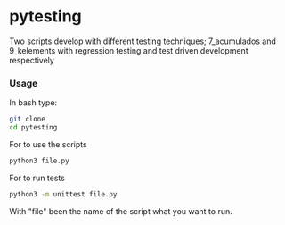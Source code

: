# pytesting
Two scripts develop with different testing techniques; 7_acumulados and 
 9_kelements with regression testing and test driven development respectively

### Usage
In bash type:
```sh
git clone
cd pytesting
```
For to use the scripts
```sh
python3 file.py
```
For to run tests
```sh
python3 -m unittest file.py
```
With "file" been the name of the script what you want to run.
